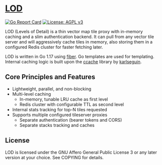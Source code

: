 # [LOD](https://tile.fund/lod)
[![Go Report Card](https://goreportcard.com/badge/github.com/tile-fund/lod)](https://goreportcard.com/report/github.com/tile-fund/lod)
[![License: AGPL v3](https://img.shields.io/badge/License-AGPL%20v3-blue.svg)](https://raw.githubusercontent.com/tile-fund/lod/master/LICENSE)

LOD (Levels of Detail) is a thin vector map tile proxy with in-memory caching
and a slim authentication backend. It can pull from any vector tile server and
will aggressively cache tiles in memory, also storing them in a configured Redis
cluster for faster fetching later.

LOD is written in Go 1.17 using [fiber](https://github.com/gofiber/fiber).
Go templates are used for templating. Internal caching logic is built upon the
[ccache](https://github.com/karlseguin/ccache) library by
[karlseguin](https://github.com/karlseguin).

## Core Principles and Features

- Lightweight, parallel, and non-blocking
- Multi-level caching
    - In-memory, tunable LRU cache as first level
    - Redis cluster with configurable TTL as second level
- Internal stats tracking for top-N tiles requested
- Supports multiple configured tileserver proxies
  - Separate authentication (bearer tokens and CORS)
  - Separate stacks tracking and caches

## License

LOD is licensed under the GNU Affero General Public License 3 or any later
version at your choice. See COPYING for details.
